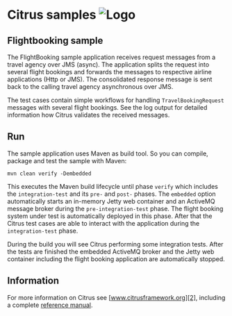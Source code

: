 Citrus samples ![Logo][1]
==============

Flightbooking sample
---------

The FlightBooking sample application receives request messages from a travel agency over JMS (async). The application splits the request into several flight bookings and forwards the messages to respective airline applications (Http or JMS). The consolidated response message is sent back to the calling travel agency asynchronous over JMS.

The test cases contain simple workflows for handling `TravelBookingRequest` messages with several flight bookings. See the log output for detailed information how Citrus validates the received messages.

Run
---------

The sample application uses Maven as build tool. So you can compile, package and test the sample with Maven:
 
```
mvn clean verify -Dembedded
``` 

This executes the Maven build lifecycle until phase `verify` which includes the `integration-test` and its `pre-` and `post-` phases. The `embedded` option automatically starts an in-memory Jetty web container and an ActiveMQ message broker during the `pre-integration-test` phase. The flight booking system under test is automatically deployed in this phase. After that the Citrus test cases are able to interact with the application during the `integration-test` phase.

During the build you will see Citrus performing some integration tests. After the tests are finished the embedded ActiveMQ broker and the Jetty web container including the flight booking application are automatically stopped.

Information
---------

For more information on Citrus see [www.citrusframework.org][2], including
a complete [reference manual][3].

 [1]: http://www.citrusframework.org/img/brand-logo.png "Citrus"
 [2]: http://www.citrusframework.org
 [3]: http://www.citrusframework.org/reference/html/
